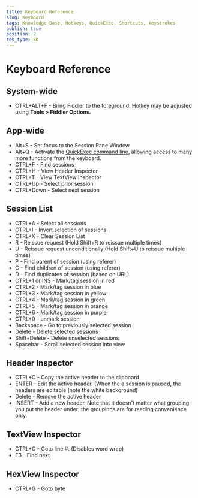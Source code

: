 ```yaml
---
title: Keyboard Reference
slug: Keyboard
tags: Knowledge Base, Hotkeys, QuickExec, Shortcuts, keystrokes
publish: true
position: 2
res_type: kb
---
```


Keyboard Reference
==================

System-wide
-----------

+ CTRL+ALT+F - Bring Fiddler to the foreground.  Hotkey may be adjusted using **Tools > Fiddler Options**.

App-wide
--------

+ Alt+S - Set focus to the Session Pane Window
+ Alt+Q - Activate the [QuickExec command line][1], allowing access to many more functions from the keyboard.
+ CTRL+F - Find sessions
+ CTRL+H - View Header Inspector
+ CTRL+T - View TextView Inspector
+ CTRL+Up - Select prior session
+ CTRL+Down - Select next session

Session List
------------

+ CTRL+A - Select all sessions
+ CTRL+I - Invert selection of sessions
+ CTRL+X - Clear Session List
+ R - Reissue request (Hold Shift+R to reissue multiple times)
+ U - Reissue request unconditionally (Hold Shift+U to reissue multiple times)
+ P - Find parent of session (using referer)
+ C - Find children of session (using referer)
+ D - Find duplicates of session (based on URL)
+ CTRL+1 or INS - Mark/tag session in red
+ CTRL+2 - Mark/tag session in blue
+ CTRL+3 - Mark/tag session in yellow
+ CTRL+4 - Mark/tag session in green
+ CTRL+5 - Mark/tag session in orange
+ CTRL+6 - Mark/tag session in purple
+ CTRL+0 - unmark session
+ Backspace - Go to previously selected session
+ Delete - Delete selected sessions
+ Shift+Delete - Delete unselected sessions
+ Spacebar - Scroll selected session into view

Header Inspector
----------------

+ CTRL+C - Copy the active header to the clipboard
+ ENTER - Edit the active header.  (When the a session is paused, the headers are editable (note the white background)
+ Delete - Remove the active header
+ INSERT - Add a new header.  Note that it doesn't matter what grouping you put the header under; the groupings are for reading convenience only.

TextView Inspector
------------------

+ CTRL+G - Goto line #. (Disables word wrap)
+ F3 - Find next

HexView Inspector
-----------------

+ CTRL+G - Goto byte

[1]: ./QuickExec